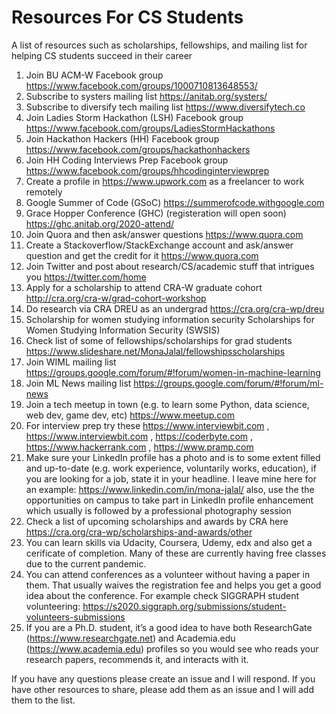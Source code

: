 # Resources For CS Students
A list of resources such as scholarships, fellowships, and mailing list for helping CS students succeed in their career

1. Join BU ACM-W Facebook group https://www.facebook.com/groups/1000710813648553/ 
2. Subscribe to systers mailing list https://anitab.org/systers/ 
3. Subscribe to diversify tech mailing list https://www.diversifytech.co 
4. Join Ladies Storm Hackathon (LSH) Facebook group https://www.facebook.com/groups/LadiesStormHackathons 
5. Join Hackathon Hackers (HH) Facebook group https://www.facebook.com/groups/hackathonhackers 
6. Join HH Coding Interviews Prep Facebook group https://www.facebook.com/groups/hhcodinginterviewprep 
7. Create a profile in https://www.upwork.com as a freelancer to work remotely
8. Google Summer of Code (GSoC) https://summerofcode.withgoogle.com 
9. Grace Hopper Conference (GHC) (registeration will open soon) https://ghc.anitab.org/2020-attend/ 
10. Join Quora and then ask/answer questions https://www.quora.com
11. Create a Stackoverflow/StackExchange account and ask/answer question and get the credit for it https://www.quora.com
12. Join Twitter and post about research/CS/academic stuff that intrigues you https://twitter.com/home
13. Apply for a scholarship to attend CRA-W graduate cohort http://cra.org/cra-w/grad-cohort-workshop
14. Do research via CRA DREU as an undergrad https://cra.org/cra-wp/dreu 
15. Scholarship for women studying information security Scholarships for Women Studying Information Security (SWSIS)
16. Check list of some of fellowships/scholarships for grad students https://www.slideshare.net/MonaJalal/fellowshipsscholarships 
17. Join WIML mailing list https://groups.google.com/forum/#!forum/women-in-machine-learning 
18. Join ML News mailing list  https://groups.google.com/forum/#!forum/ml-news 
19. Join a tech meetup in town (e.g. to learn some Python, data science, web dev, game dev, etc) https://www.meetup.com 
20. For interview prep try these https://www.interviewbit.com  , https://www.interviewbit.com , https://coderbyte.com , https://www.hackerrank.com ,  https://www.pramp.com 
21. Make sure your LinkedIn profile has a photo and is to some extent filled and up-to-date (e.g. work experience, voluntarily works, education), if you are looking for a job, state it in your headline. I leave mine here for an example: https://www.linkedin.com/in/mona-jalal/ also, use the the opportunities on campus to take part in LinkedIn profile enhancement which usually is followed by a professional photography session
22. Check a list of upcoming scholarships and awards by CRA here https://cra.org/cra-wp/scholarships-and-awards/other 
23. You can learn skills via Udacity, Coursera, Udemy, edx and also get a cerificate of completion. Many of these are currently having free classes due to the current pandemic.
24. You can attend conferences as a volunteer without having a paper in them. That usually waives the registration fee and helps you get a good idea about the conference. For example check SIGGRAPH student volunteering: https://s2020.siggraph.org/submissions/student-volunteers-submissions 
25. If you are a Ph.D. student, it’s a good idea to have both ResearchGate (https://www.researchgate.net)  and Academia.edu (https://www.academia.edu) profiles so you would see who reads your research papers, recommends it, and interacts with it. 


If you have any questions please create an issue and I will respond. If you have other resources to share, please add them as an issue and I will add them to the list.


